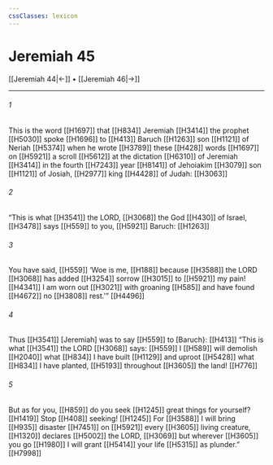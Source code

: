 ```yaml
---
cssClasses: lexicon
---
```


# Jeremiah 45

[[Jeremiah 44|←]] • [[Jeremiah 46|→]]

---

###### 1
This is the word [[H1697]] that [[H834]] Jeremiah [[H3414]] the prophet [[H5030]] spoke [[H1696]] to [[H413]] Baruch [[H1263]] son [[H1121]] of Neriah [[H5374]] when he wrote [[H3789]] these [[H428]] words [[H1697]] on [[H5921]] a scroll [[H5612]] at the dictation [[H6310]] of Jeremiah [[H3414]] in the fourth [[H7243]] year [[H8141]] of Jehoiakim [[H3079]] son [[H1121]] of Josiah, [[H2977]] king [[H4428]] of Judah: [[H3063]]

###### 2
“This is what [[H3541]] the LORD, [[H3068]] the God [[H430]] of Israel, [[H3478]] says [[H559]] to you, [[H5921]] Baruch: [[H1263]]

###### 3
You have said, [[H559]] ‘Woe is me, [[H188]] because [[H3588]] the LORD [[H3068]] has added [[H3254]] sorrow [[H3015]] to [[H5921]] my pain! [[H4341]] I am worn out [[H3021]] with groaning [[H585]] and have found [[H4672]] no [[H3808]] rest.’” [[H4496]]

###### 4
Thus [[H3541]] [Jeremiah] was to say [[H559]] to [Baruch}: [[H413]] “This is what [[H3541]] the LORD [[H3068]] says: [[H559]] I [[H589]] will demolish [[H2040]] what [[H834]] I have built [[H1129]] and uproot [[H5428]] what [[H834]] I have planted, [[H5193]] throughout [[H3605]] the land! [[H776]]

###### 5
But as for you, [[H859]] do you seek [[H1245]] great things for yourself? [[H1419]] Stop [[H408]] seeking! [[H1245]] For [[H3588]] I will bring [[H935]] disaster [[H7451]] on [[H5921]] every [[H3605]] living creature, [[H1320]] declares [[H5002]] the LORD, [[H3069]] but wherever [[H3605]] you go [[H1980]] I will grant [[H5414]] your life [[H5315]] as plunder.” [[H7998]]

